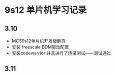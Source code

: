 # 9s12 单片机学习记录

## 3.10

+ MCS9s12单片机开发板到货
+ 安装  freescale BDM驱动配置
+ 安装codewarrior 并且进行了烧录测试——测试通过

## 3.11